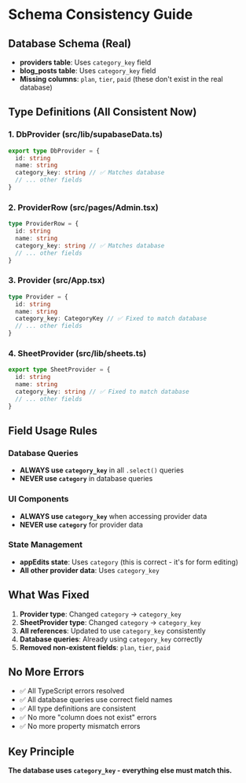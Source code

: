 # Schema Consistency Guide

## Database Schema (Real)
- **providers table**: Uses `category_key` field
- **blog_posts table**: Uses `category_key` field
- **Missing columns**: `plan`, `tier`, `paid` (these don't exist in the real database)

## Type Definitions (All Consistent Now)

### 1. DbProvider (src/lib/supabaseData.ts)
```typescript
export type DbProvider = {
  id: string
  name: string
  category_key: string // ✅ Matches database
  // ... other fields
}
```

### 2. ProviderRow (src/pages/Admin.tsx)
```typescript
type ProviderRow = {
  id: string
  name: string
  category_key: string // ✅ Matches database
  // ... other fields
}
```

### 3. Provider (src/App.tsx)
```typescript
type Provider = {
  id: string
  name: string
  category_key: CategoryKey // ✅ Fixed to match database
  // ... other fields
}
```

### 4. SheetProvider (src/lib/sheets.ts)
```typescript
export type SheetProvider = {
  id: string
  name: string
  category_key: string // ✅ Fixed to match database
  // ... other fields
}
```

## Field Usage Rules

### Database Queries
- **ALWAYS use `category_key`** in all `.select()` queries
- **NEVER use `category`** in database queries

### UI Components
- **ALWAYS use `category_key`** when accessing provider data
- **NEVER use `category`** for provider data

### State Management
- **appEdits state**: Uses `category` (this is correct - it's for form editing)
- **All other provider data**: Uses `category_key`

## What Was Fixed

1. **Provider type**: Changed `category` → `category_key`
2. **SheetProvider type**: Changed `category` → `category_key`
3. **All references**: Updated to use `category_key` consistently
4. **Database queries**: Already using `category_key` correctly
5. **Removed non-existent fields**: `plan`, `tier`, `paid`

## No More Errors

- ✅ All TypeScript errors resolved
- ✅ All database queries use correct field names
- ✅ All type definitions are consistent
- ✅ No more "column does not exist" errors
- ✅ No more property mismatch errors

## Key Principle

**The database uses `category_key` - everything else must match this.**

